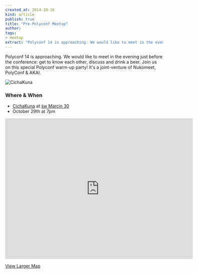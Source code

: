 ```yaml
---
created_at: 2014-10-16
kind: article
publish: true
title: "Pre-Polyconf Meetup"
author:
tags:
- meetup
extract: "Polyconf 14 is approaching. We would like to meet in the evening just before the conference: get to know each other, discuss and drink a beer. Join us on this special Polyconf warm-up party! It's a joint-venture of Nukomeet, PolyConf & AKAI."
---
```


Polyconf 14 is approaching. We would like to meet in the evening just before the conference: get to know each other, discuss and drink a beer. Join us on this special Polyconf warm-up party! It's a joint-venture of Nukomeet, PolyConf & AKAI.


![CichaKuna](/assets/images/blog/CichaKuna.jpg "CichaKuna")

### Where & When

 * [CichaKuna][1] at [św Marcin 30][2]
 * October 29th at 7pm

<iframe src="https://www.google.com/maps/embed?pb=!1m18!1m12!1m3!1d2434.022926518096!2d16.926777099999992!3d52.4062607!2m3!1f0!2f0!3f0!3m2!1i1024!2i768!4f13.1!3m3!1m2!1s0x47045b39b469c2b3%3A0xc6f674922d5ec804!2zxZp3acSZdHkgTWFyY2luIDMwLCBQb3puYcWE!5e0!3m2!1sen!2spl!4v1413491060651" width="600" height="450" frameborder="0" style="border:0"></iframe>
 <br/>

[View Larger Map][3]

[1]: https://www.facebook.com/kunacicha
[2]: https://goo.gl/maps/Snu44
[3]: https://goo.gl/maps/Snu44